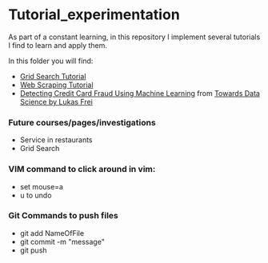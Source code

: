 # Tutorial_experimentation
As part of a constant learning, in this repository I implement several tutorials I find to learn and apply them.

In this folder you will find:

* [Grid Search Tutorial](https://github.com/nathsmo/Tutorial_experimentation/blob/master/Grid_search_tutorial.ipynb)
* [Web Scraping Tutorial]()
* [Detecting Credit Card Fraud Using Machine Learning]() from [Towards Data Science by Lukas Frei](https://towardsdatascience.com/detecting-credit-card-fraud-using-machine-learning-a3d83423d3b8)


### Future courses/pages/investigations
* Service in restaurants
* Grid Search



### VIM command to click around in vim:
* set mouse=a
* u to undo

### Git Commands to push files
* git add NameOfFile
* git commit -m "message"
* git push
